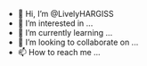 - 👋 Hi, I’m @LivelyHARGISS
- 👀 I’m interested in ...
- 🌱 I’m currently learning ...
- 💞️ I’m looking to collaborate on ...
- 📫 How to reach me ...

<!---
LivelyHARGISS/LivelyHARGISS is a ✨ special ✨ repository because its `README.md` (this file) appears on your GitHub profile.
You can click the Preview link to take a look at your changes.
--->
